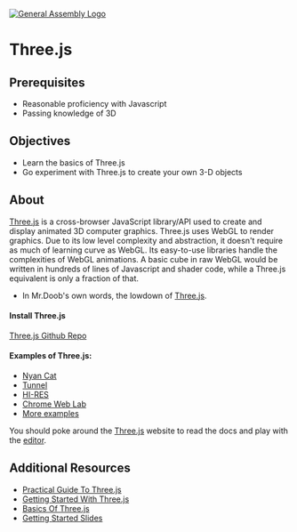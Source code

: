 [![General Assembly Logo](https://camo.githubusercontent.com/1a91b05b8f4d44b5bbfb83abac2b0996d8e26c92/687474703a2f2f692e696d6775722e636f6d2f6b6538555354712e706e67)](https://generalassemb.ly/education/web-development-immersive)

# Three.js

## Prerequisites

-   Reasonable proficiency with Javascript
-   Passing knowledge of 3D

## Objectives

-   Learn the basics of Three.js
-   Go experiment with Three.js to create your own 3-D objects

## About

[Three.js](threejs.org) is a cross-browser JavaScript library/API used to create and display animated 3D computer graphics. Three.js uses WebGL to render graphics. Due to its low level complexity and abstraction, it doesn't require as much of learning curve as WebGL. Its easy-to-use libraries handle the complexities of WebGL animations. A basic cube in raw WebGL would be written in hundreds of lines of Javascript and shader code, while a Three.js equivalent is only a fraction of that.

-   In Mr.Doob's own words, the lowdown of [Three.js](https://github.com/mrdoob/three.js/issues/1960).

#### Install Three.js

[Three.js Github Repo](https://github.com/mrdoob/three.js)

#### Examples of Three.js:

-   [Nyan Cat](http://cwacht.github.io/nyancat/)
-   [Tunnel](http://www.yeahbutisitflash.com/projects/tunnels/tunnel-1/)
-   [HI-RES](http://void.hi-res.net/)
-   [Chrome Web Lab](http://www.chromeweblab.com/)
-   [More examples](http://tutorialzine.com/2013/09/20-impressive-examples-for-learning-webgl-with-three-js/)

You should poke around the [Three.js](threejs.org) website to read the docs and play with the [editor](threejs.org/editor).

## Additional Resources

-   [Practical Guide To Three.js](http://www.awwwards.com/creating-3d-cube-a-practical-guide-to-three-js-with-live-demo.html)
-   [Getting Started With Three.js](https://aerotwist.com/tutorials/getting-started-with-three-js/)
-   [Basics Of Three.js](http://fhtr.org/BasicsOfThreeJS/)
-   [Getting Started Slides](https://docs.google.com/presentation/d/1EiEon34d0jHJcgPN8surR6t9orAXtJKdbH73llGDRAE/)
